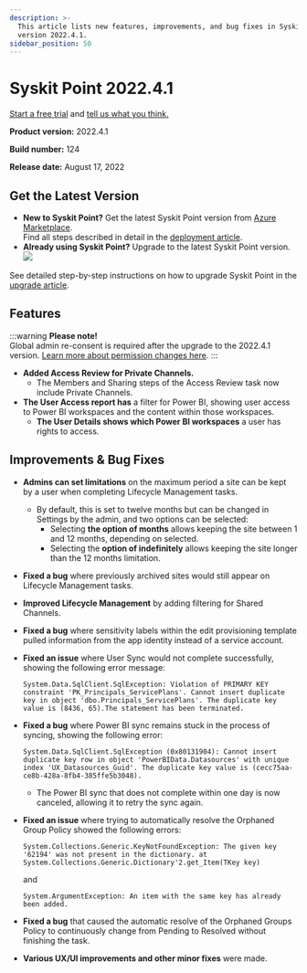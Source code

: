 ```yaml
---
description: >-
  This article lists new features, improvements, and bug fixes in Syskit Point
  version 2022.4.1.
sidebar_position: 50
---
```


# Syskit Point 2022.4.1

[Start a free trial](https://www.syskit.com/products/point/free-trial/) and [tell us what you think.](https://www.syskit.com/company/contact-us/)

**Product version:** 2022.4.1

**Build number:** 124

**Release date:** August 17, 2022

## Get the Latest Version

* **New to Syskit Point?** Get the latest Syskit Point version from [Azure Marketplace](https://azuremarketplace.microsoft.com/en-us/marketplace/apps/syskitltd.syskit\_point).\
  Find all steps described in detail in the [deployment article](../../../set-up-point-enterprise/deployment/deploy-syskit-point.md).
* **Already using Syskit Point?** Upgrade to the latest Syskit Point version.\
  [![](https://aka.ms/deploytoazurebutton)](https://portal.azure.com/#create/Microsoft.Template/uri/https%3A%2F%2Fsyskitassetsstorage.blob.core.windows.net%2Fpoint%2FARMTemplates%2FPointUpdateDeploy%2FPointUpdateTemplate.json)

See detailed step-by-step instructions on how to upgrade Syskit Point in the [upgrade article](../../../set-up-point-enterprise/deployment/upgrade-syskit-point.md).

## Features

:::warning
**Please note!**\
Global admin re-consent is required after the upgrade to the 2022.4.1 version. [Learn more about permission changes here](../../../requirements/permission-requirements-change-log.md#syskit-point-20224).
:::

* **Added Access Review for Private Channels.**
  * The Members and Sharing steps of the Access Review task now include Private Channels.
* **The User Access report has** a filter for Power BI, showing user access to Power BI workspaces and the content within those workspaces.
  * **The User Details shows which Power BI workspaces** a user has rights to access.

## Improvements & Bug Fixes

* **Admins can set limitations** on the maximum period a site can be kept by a user when completing Lifecycle Management tasks.
  * By default, this is set to twelve months but can be changed in Settings by the admin, and two options can be selected:
    * Selecting **the option of months** allows keeping the site between 1 and 12 months, depending on selected.
    * Selecting the **option of indefinitely** allows keeping the site longer than the 12 months limitation.
* **Fixed a bug** where previously archived sites would still appear on Lifecycle Management tasks.
* **Improved Lifecycle Management** by adding filtering for Shared Channels.
* **Fixed a bug** where sensitivity labels within the edit provisioning template pulled information from the app identity instead of a service account.
*   **Fixed an issue** where User Sync would not complete successfully, showing the following error message:

    `System.Data.SqlClient.SqlException: Violation of PRIMARY KEY constraint 'PK_Principals_ServicePlans'. Cannot insert duplicate key in object 'dbo.Principals_ServicePlans'. The duplicate key value is (8436, 65).The statement has been terminated.`
*   **Fixed a bug** where Power BI sync remains stuck in the process of syncing, showing the following error:

    `System.Data.SqlClient.SqlException (0x80131904): Cannot insert duplicate key row in object 'PowerBIData.Datasources' with unique index 'UX_Datasources_Guid'. The duplicate key value is (cecc75aa-ce8b-428a-8fb4-385ffe5b3048).`

    * The Power BI sync that does not complete within one day is now canceled, allowing it to retry the sync again.
*   **Fixed an issue** where trying to automatically resolve the Orphaned Group Policy showed the following errors:

    `System.Collections.Generic.KeyNotFoundException: The given key '62194' was not present in the dictionary. at System.Collections.Generic.Dictionary'2.get_Item(TKey key)`

    and

    `System.ArgumentException: An item with the same key has already been added.`
* **Fixed a bug** that caused the automatic resolve of the Orphaned Groups Policy to continuously change from Pending to Resolved without finishing the task.
* **Various UX/UI improvements and other minor fixes** were made.

